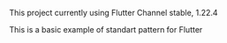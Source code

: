 This project currently using Flutter Channel stable, 1.22.4

This is a basic example of standart pattern for Flutter